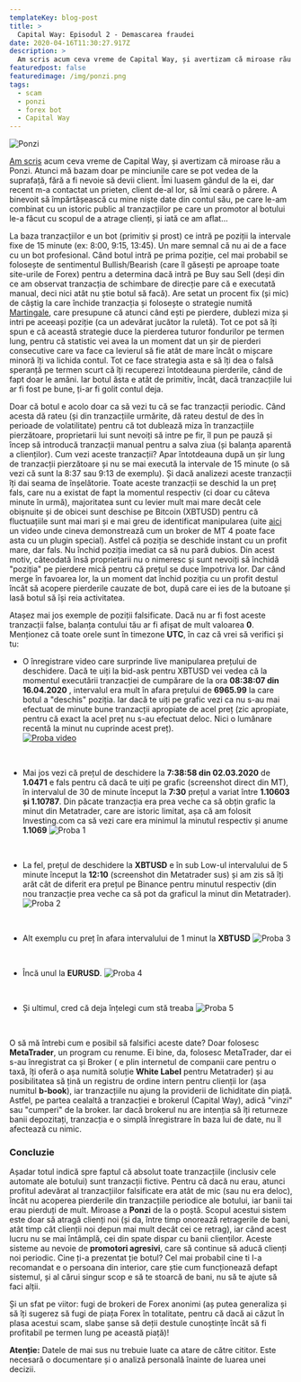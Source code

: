 ```yaml
---
templateKey: blog-post
title: >
  Capital Way: Episodul 2 - Demascarea fraudei
date: 2020-04-16T11:30:27.917Z
description: >
  Am scris acum ceva vreme de Capital Way, și avertizam că miroase rău a Ponzi. Atunci mă bazam doar pe minciunile care se pot vedea de la suprafață, fără a fi nevoie să devii client. Îmi luasem gândul de la ei, dar recent m-a contactat un client de-al lor să îmi ceară o părere. A binevoit să împărtășească cu mine niște date din contul său, pe care le-am combinat cu un istoric public al tranzacțiilor pe care un promotor al botului le-a făcut (și care acum probabil regretă transparența prea mare) și iată ce am aflat...
featuredpost: false
featuredimage: /img/ponzi.png
tags:
  - scam
  - ponzi
  - forex bot
  - Capital Way
---
```

![Ponzi](/img/ponzi.png)

[Am scris](/blog/2020-03-05-capital_way_-_cel_mai_bun_bot_public_de_forex_sau_doar_un_scam_ponzi/) acum ceva vreme de Capital Way, și avertizam că miroase rău a Ponzi. Atunci mă bazam doar pe minciunile care se pot vedea de la suprafață, fără a fi nevoie să devii client. Îmi luasem gândul de la ei, dar recent m-a contactat un prieten, client de-al lor, să îmi ceară o părere. A binevoit să împărtășească cu mine niște date din contul său, pe care le-am combinat cu un istoric public al tranzacțiilor pe care un promotor al botului le-a făcut cu scopul de a atrage clienți, și iată ce am aflat...

 La baza tranzacțiilor e un bot (primitiv și prost) ce intră pe poziții la intervale fixe de 15 minute (ex: 8:00, 9:15, 13:45). Un mare semnal că nu ai de a face cu un bot profesional. Când botul intră pe prima poziție, cel mai probabil se folosește de sentimentul Bullish/Bearish (care îl găsești pe aproape toate site-urile de Forex) pentru a determina dacă intră pe Buy sau Sell (deși din ce am observat tranzacția de schimbare de direcție pare că e executată manual, deci nici atât nu știe botul să facă). Are setat un procent fix (și mic) de câștig la care închide tranzacția și folosește o strategie numită [Martingale](https://en.wikipedia.org/wiki/Martingale_(betting_system)), care presupune că atunci când ești pe pierdere, dublezi miza și intri pe aceeași poziție (ca un adevărat jucător la ruletă). Tot ce pot să îți spun e că această strategie duce la pierderea tuturor fondurilor pe termen lung, pentru că statistic vei avea la un moment dat un șir de pierderi consecutive care va face ca levierul să fie atât de mare încât o mișcare minoră îți va lichida contul. Tot ce face strategia asta e să îți dea o falsă speranță pe termen scurt că îți recuperezi întotdeauna pierderile, când de fapt doar le amâni. Iar botul ăsta e atât de primitiv, încât, dacă tranzacțiile lui ar fi fost pe bune, ți-ar fi golit contul deja. 

 Doar că botul e acolo doar ca să vezi tu că se fac tranzacții periodic. Când acesta dă rateu (și din tranzacțiile urmărite, dă rateu destul de des în perioade de volatilitate) pentru că tot dublează miza în tranzacțiile pierzătoare,  proprietarii lui sunt nevoiți să intre pe fir, îl pun pe pauză și încep să introducă tranzacții manual pentru a salva ziua (și balanța aparentă a clienților). Cum vezi aceste tranzacții? Apar întotdeauna după un șir lung de tranzacții pierzătoare și nu se mai execută la intervale de 15 minute (o să vezi că sunt la 8:37 sau 9:13 de exemplu). Și dacă analizezi aceste tranzacții îți dai seama de înșelătorie. Toate aceste tranzacții se deschid la un preț fals, care nu a existat de fapt la momentul respectiv (ci doar cu câteva minute în urmă), majoritatea sunt cu levier mult mai mare decât cele obișnuite și de obicei sunt deschise pe Bitcoin (XBTUSD) pentru că fluctuațiile sunt mai mari și e mai greu de identificat manipularea (uite [aici](https://youtu.be/_jjWo0VaY7E?t=252) un video unde cineva demonstrează cum un broker de MT 4 poate face asta cu un plugin special). Astfel că poziția se deschide instant cu un profit mare, dar fals. Nu închid poziția imediat ca să nu pară dubios. Din acest motiv, câteodată însă proprietarii nu o nimeresc și sunt nevoiți să închidă "poziția" pe pierdere mică pentru că prețul se duce împotriva lor. Dar când merge în favoarea lor, la un moment dat închid poziția cu un profit destul încât să acopere pierderile cauzate de bot, după care ei ies de la butoane și lasă botul să își reia activitatea. 

 Atașez mai jos exemple de poziții falsificate. Dacă nu ar fi fost aceste tranzacții false, balanța contului tău ar fi afișat de mult valoarea **0**. Menționez că toate orele sunt în timezone **UTC**, în caz că vrei să verifici și tu:

- O înregistrare video care surprinde live manipularea prețului de deschidere. Dacă te uiți la bid-ask pentru XBTUSD vei vedea că la momentul executării tranzacției de cumpărare de la ora **08:38:07 din 16.04.2020** , intervalul era mult în afara prețului de **6965.99** la care botul a "deschis" poziția. Iar dacă te uiți pe grafic vezi ca nu s-au mai efectuat de minute bune tranzacții apropiate de acel preț (zic apropiate, pentru că exact la acel preț nu s-au efectuat deloc. Nici o lumânare recentă la minut nu cuprinde acest preț).  
[![Proba video](/img/capitalway_scam_vid1.png)](https://drive.google.com/open?id=1Ufe27hPN_g6RsIYa3TM8VXh0sIwpcy9C)

&nbsp;

 - Mai jos vezi că prețul de deschidere la **7:38:58 din 02.03.2020** de **1.0471** e fals pentru că dacă te uiți pe grafic (screenshot direct din MT), în intervalul de 30 de minute început la **7:30** prețul a variat între **1.10603 și 1.10787**.  Din păcate tranzacția era prea veche ca să obțin grafic la minut din Metatrader, care are istoric limitat, așa că am folosit Investing.com ca să vezi care era minimul la minutul respectiv și anume **1.1069**
![Proba 1](/img/capitalway_scam_exhibit1.png)

&nbsp;

 - La fel, prețul de deschidere la **XBTUSD** e în sub Low-ul  intervalului de 5 minute început la **12:10** (screenshot din Metatrader sus) și am zis să îți arăt cât de diferit era prețul pe Binance pentru minutul respectiv (din nou tranzacție prea veche ca să pot da graficul la minut din Metatrader).
![Proba 2](/img/capitalway_scam_exhibit2.png)

&nbsp;

 - Alt exemplu cu preț în afara intervalului de 1 minut la **XBTUSD**
![Proba 3](/img/capitalway_scam_exhibit3.png)

&nbsp;

 - Încă unul la **EURUSD**. 
![Proba 4](/img/capitalway_scam_exhibit4.png)

&nbsp;

 - Și ultimul, cred că deja înțelegi cum stă treaba
![Proba 5](/img/capitalway_scam_exhibit5.png)

&nbsp;

O să mă întrebi cum e posibil să falsifici aceste date? Doar folosesc **MetaTrader**, un program cu renume. Ei bine, da, folosesc MetaTrader, dar ei s-au înregistrat ca și Broker ( e plin internetul de companii care pentru o taxă, îți oferă o așa numită soluție **White Label** pentru Metatrader) și au posibilitatea să țină un registru de ordine intern pentru clienții lor (așa numitul **b-book**), iar tranzacțiile nu ajung la providerii de lichiditate din piață. Astfel, pe partea cealaltă a tranzacției e brokerul (Capital Way), adică "vinzi" sau "cumperi" de la broker. Iar dacă brokerul nu are intenția să îți returneze banii depozitați, tranzacția e o simplă înregistrare în baza lui de date, nu îl afectează cu nimic. 

### Concluzie
Așadar totul indică spre faptul că absolut toate tranzacțiile (inclusiv cele automate ale botului) sunt tranzacții fictive.  Pentru că dacă nu erau, atunci profitul adevărat al tranzacțiilor falsificate era atât de mic (sau nu era deloc), încât nu acoperea pierderile din tranzacțiile periodice ale botului, iar banii tai erau pierduți de mult. Miroase a **Ponzi** de la o poștă. Scopul acestui sistem este doar să atragă clienți noi (și da, între timp onorează retragerile de bani, atât timp cât clienții noi depun mai mult decât cei ce retrag), iar când acest lucru nu se mai întâmplă, cei din spate dispar cu banii clienților. Aceste sisteme au nevoie de **promotori agresivi**, care să continue să aducă clienți noi periodic. Cine ți-a prezentat ție botul? Cel mai probabil cine ti l-a recomandat e o persoana din interior, care știe cum funcționează defapt sistemul, și al cărui singur scop e să te stoarcă de bani, nu să te ajute să faci alții. 

Și un sfat pe viitor: fugi de brokeri de Forex anonimi (aș putea generaliza și să îți sugerez să fugi de piața Forex în totalitate, pentru că dacă ai căzut în plasa acestui scam, slabe șanse să deții destule cunoștințe încât să fi profitabil pe termen lung pe această piață)!

**Atenție:** Datele de mai sus nu trebuie luate ca atare de către cititor. Este necesară o documentare și o analiză personală înainte de luarea unei decizii.